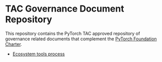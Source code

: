 # TAC Governance Document Repository

This repository contains the PyTorch TAC approved repository of governance related documents that complement the [PyTorch Foundation Charter][charter].

- [Ecosystem tools process](https://github.com/pytorch-fdn/tac/blob/main/docs/governance/PyTorch_Ecosystem_Process.md)


[charter]: https://pytorch.org/assets/pytorch-foundation-charter-04052023.pdf
